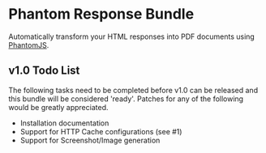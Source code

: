# Phantom Response Bundle

Automatically transform your HTML responses into PDF documents using [PhantomJS](http://phantomjs.org).

## v1.0 Todo List

The following tasks need to be completed before v1.0 can be released and this bundle will be considered 'ready'. Patches for any of the following would be greatly appreciated.

 - Installation documentation
 - Support for HTTP Cache configurations (see #1)
 - Support for Screenshot/Image generation    